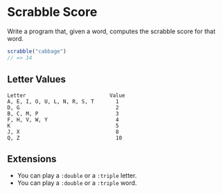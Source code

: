 # Scrabble Score

Write a program that, given a word, computes the scrabble score for that word.

```javascript
scrabble("cabbage")
// => 14
```

## Letter Values

```plain
Letter                           Value
A, E, I, O, U, L, N, R, S, T       1
D, G                               2
B, C, M, P                         3
F, H, V, W, Y                      4
K                                  5
J, X                               8
Q, Z                               10
```

## Extensions

* You can play a `:double` or a `:triple` letter.
* You can play a `:double` or a `:triple` word.